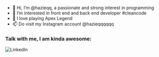 - 👋 Hi, I’m @hazieqq, a passionate and strong interest in programming
- 👀 I’m interested in front end and back end developer #cleancode
- 🌱 I love playing Apex Legend 
- 📫 Do visit my Instagram account @hazieqqqqqq

### Talk with me, I am kinda awesome:
<img alt="LinkedIn" src="https://img.shields.io/badge/linkedin%20-%230077B5.svg?&style=for-the-badge&logo=linkedin&logoColor=white"/>


